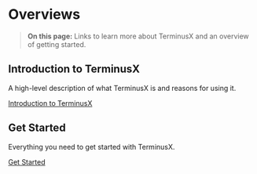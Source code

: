 # Overviews

<div class="tdb-bgi tdb-landing-bg"></div>

> **On this page:** Links to learn more about TerminusX and an overview of getting started.

## Introduction to TerminusX

A high-level description of what TerminusX is and reasons for using it.   

[Introduction to TerminusX](terminusx/introduction)

## Get Started

Everything you need to get started with TerminusX.

[Get Started](terminusx/get-started)

